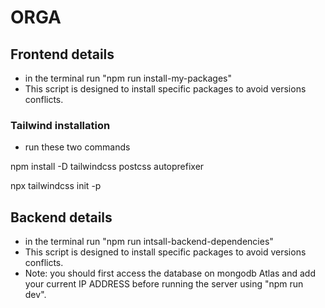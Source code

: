 # ORGA
## Frontend details
* in the terminal run "npm run install-my-packages" 
* This script is designed to install specific packages to avoid versions conflicts.
### Tailwind installation 
* run these two commands

npm install -D tailwindcss postcss autoprefixer

npx tailwindcss init -p
## Backend details
* in the terminal run "npm run intsall-backend-dependencies" 
* This script is designed to install specific packages to avoid versions conflicts.
* Note: you should first access the database on mongodb Atlas and add your current IP ADDRESS 
before running the server using "npm run dev".